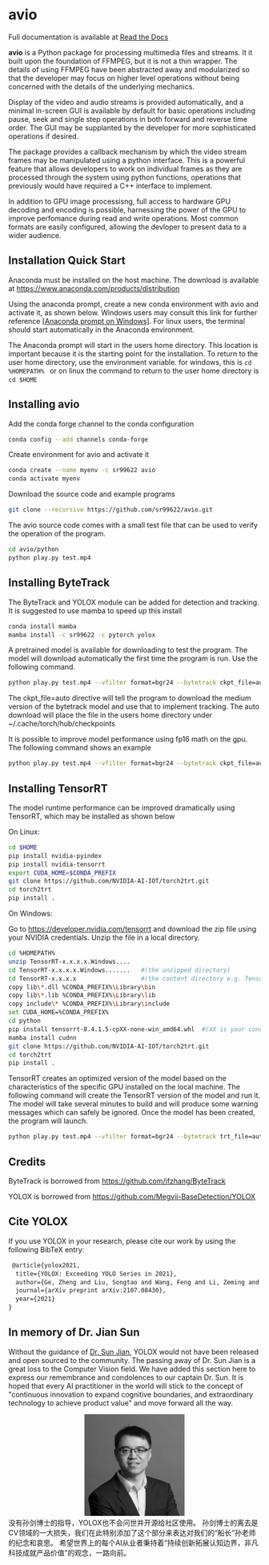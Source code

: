 avio
====

Full documentation is available at [Read the Docs](https://avio.readthedocs.io/en/latest/)

**avio** is a Python package for processing multimedia files and streams.  It it built upon the 
foundation of FFMPEG, but it is not a thin wrapper.  The details of using FFMPEG have been 
abstracted away and modularized so that the developer may focus on higher level operations 
without being concerned with the details of the underlying mechanics.

Display of the video and audio streams is provided automatically, and a minimal in-screen 
GUI is available by default for basic operations including pause, seek and single step 
operations in both forward and reverse time order.  The GUI may be supplanted by the 
developer for more sophisticated operations if desired.

The package provides a callback mechanism by which the video stream frames may be manipulated
using a python interface.  This is a powerful feature that allows developers to work on 
individual frames as they are processed through the system using python functions, operations 
that previously would have required a C++ interface to implement.

In addition to GPU image processisng, full access to hardware GPU decoding and encoding is 
possible, harnessing the power of the GPU to improve perfomance during read and write operations. 
Most common formats are easily configured, allowing the devloper to present data to a wider
audience.

Installation Quick Start
-------------------

Anaconda must be installed on the host machine.  The download is available at
https://www.anaconda.com/products/distribution

Using the anaconda prompt, create a new conda environment with avio and activate it, 
as shown below.  Windows users may consult this link for further reference
[[Anaconda prompt on Windows]](https://docs.anaconda.com/anaconda/user-guide/getting-started/#open-anaconda-prompt).
For linux users, the terminal should start automatically in the Anaconda environment.

The Anaconda prompt will start in the users home directory.  This location is important
because it is the starting point for the installation.  To return to the user home
directory, use the environment variable. for windows, this is ```cd %HOMEPATH% ``` or on linux
the command to return to the user home directory is ```cd $HOME```

Installing avio
---------------

Add the conda forge channel to the conda configuration

```bash
conda config --add channels conda-forge
```

Create environment for avio and activate it

```bash
conda create --name myenv -c sr99622 avio
conda activate myenv
```

Download the source code and example programs

```bash
git clone --recursive https://github.com/sr99622/avio.git
```

The avio source code comes with a small test file that can be used to verify
the operation of the program.

```bash
cd avio/python
python play.py test.mp4
```

Installing ByteTrack
--------------------

The ByteTrack and YOLOX module can be added for detection and tracking.  It is 
suggested to use mamba to speed up this install

```bash
conda install mamba
mamba install -c sr99622 -c pytorch yolox
```

A pretrained model is available for downloading to test the program.  The model
will download automatically the first time the program is run.  Use the 
following command.

```bash
python play.py test.mp4 --vfilter format=bgr24 --bytetrack ckpt_file=auto
```

The ckpt_file=auto directive will tell the program to download the medium version
of the bytetrack model and use that to implement tracking.  The auto download will
place the file in the users home directory under ~/.cache/torch/hub/checkpoints

It is possible to improve model performance using fp16 math on the gpu.  The 
following command shows an example

```bash
python play.py test.mp4 --vfilter format=bgr24 --bytetrack ckpt_file=auto,fp16=True
```

Installing TensorRT
-------------------

The model runtime performance can be improved dramatically using TensorRT, which may be installed
as shown below

On Linux:

```bash
cd $HOME
pip install nvidia-pyindex
pip install nvidia-tensorrt
export CUDA_HOME=$CONDA_PREFIX
git clone https://github.com/NVIDIA-AI-IOT/torch2trt.git
cd torch2trt
pip install .
```

On Windows:

Go to https://developer.nvidia.com/tensorrt and download the zip file using your
NVIDIA credentials.  Unzip the file in a local directory.

```bash
cd %HOMEPATH%
unzip TensorRT-x.x.x.x.Windows....
cd TensorRT-x.x.x.x.Windows.......   #(the unzipped directory)
cd TensorRT-x.x.x.x                  #(the content directory e.g. TensorRT-8.4.1.5)
copy lib\*.dll %CONDA_PREFIX%\Library\bin
copy lib\*.lib %CONDA_PREFIX%\Library\lib
copy include\* %CONDA_PREFIX%\Library\include
set CUDA_HOME=%CONDA_PREFIX%
cd python
pip install tensorrt-8.4.1.5-cpXX-none-win_amd64.whl  #(XX is your conda environment python version, should be 39)
mamba install cudnn
git clone https://github.com/NVIDIA-AI-IOT/torch2trt.git
cd torch2trt
pip install .
```

TensorRT creates an optimized version of the model based on the characteristics
of the specific GPU installed on the local machine.  The following command
will create the TensorRT version of the model and run it.  The model will take several 
minutes to build and will produce some warning messages which can safely be ignored.
Once the model has been created, the program will launch.

```bash
python play.py test.mp4 --vfilter format=bgr24 --bytetrack trt_file=auto 
```

Credits
-------

ByteTrack is borrowed from https://github.com/ifzhang/ByteTrack

YOLOX is borrowed from https://github.com/Megvii-BaseDetection/YOLOX

## Cite YOLOX
If you use YOLOX in your research, please cite our work by using the following BibTeX entry:

```latex
 @article{yolox2021,
  title={YOLOX: Exceeding YOLO Series in 2021},
  author={Ge, Zheng and Liu, Songtao and Wang, Feng and Li, Zeming and Sun, Jian},
  journal={arXiv preprint arXiv:2107.08430},
  year={2021}
}
```
## In memory of Dr. Jian Sun
Without the guidance of [Dr. Sun Jian](http://www.jiansun.org/), YOLOX would not have been released and open sourced to the community.
The passing away of Dr. Sun Jian is a great loss to the Computer Vision field. We have added this section here to express our remembrance and condolences to our captain Dr. Sun.
It is hoped that every AI practitioner in the world will stick to the concept of "continuous innovation to expand cognitive boundaries, and extraordinary technology to achieve product value" and move forward all the way.

<div align="center"><img src="assets/sunjian.png" width="200"></div>
没有孙剑博士的指导，YOLOX也不会问世并开源给社区使用。
孙剑博士的离去是CV领域的一大损失，我们在此特别添加了这个部分来表达对我们的“船长”孙老师的纪念和哀思。
希望世界上的每个AI从业者秉持着“持续创新拓展认知边界，非凡科技成就产品价值”的观念，一路向前。
